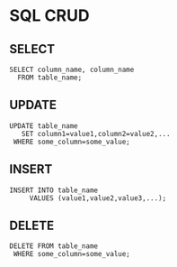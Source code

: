 # SQL CRUD

## SELECT
```
SELECT column_name, column_name 
  FROM table_name;
```
## UPDATE
```
UPDATE table_name
   SET column1=value1,column2=value2,...
 WHERE some_column=some_value;
```
## INSERT
```
INSERT INTO table_name
     VALUES (value1,value2,value3,...);
```
## DELETE
```
DELETE FROM table_name
 WHERE some_column=some_value;
```
